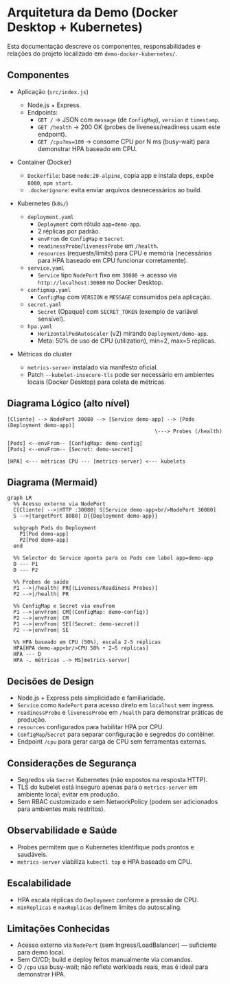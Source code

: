 # Arquitetura da Demo (Docker Desktop + Kubernetes)

Esta documentação descreve os componentes, responsabilidades e relações do projeto localizado em `demo-docker-kubernetes/`.

## Componentes

- Aplicação (`src/index.js`)
  - Node.js + Express.
  - Endpoints:
    - `GET /` → JSON com `message` (de `ConfigMap`), `version` e `timestamp`.
    - `GET /health` → 200 OK (probes de liveness/readiness usam este endpoint).
    - `GET /cpu?ms=100` → consome CPU por N ms (busy-wait) para demonstrar HPA baseado em CPU.

- Container (Docker)
  - `Dockerfile`: base `node:20-alpine`, copia app e instala deps, expõe `8080`, `npm start`.
  - `.dockerignore`: evita enviar arquivos desnecessários ao build.

- Kubernetes (`k8s/`)
  - `deployment.yaml`
    - `Deployment` com rótulo `app=demo-app`.
    - 2 réplicas por padrão.
    - `envFrom` de `ConfigMap` e `Secret`.
    - `readinessProbe`/`livenessProbe` em `/health`.
    - `resources` (requests/limits) para CPU e memória (necessários para HPA baseado em CPU funcionar corretamente).
  - `service.yaml`
    - `Service` tipo `NodePort` fixo em `30080` → acesso via `http://localhost:30080` no Docker Desktop.
  - `configmap.yaml`
    - `ConfigMap` com `VERSION` e `MESSAGE` consumidos pela aplicação.
  - `secret.yaml`
    - `Secret` (Opaque) com `SECRET_TOKEN` (exemplo de variável sensível).
  - `hpa.yaml`
    - `HorizontalPodAutoscaler` (v2) mirando `Deployment/demo-app`.
    - Meta: 50% de uso de CPU (utilization), min=2, max=5 réplicas.

- Métricas do cluster
  - `metrics-server` instalado via manifesto oficial.
  - Patch `--kubelet-insecure-tls` pode ser necessário em ambientes locais (Docker Desktop) para coleta de métricas.

## Diagrama Lógico (alto nível)

```
[Cliente] --> NodePort 30080 --> [Service demo-app] --> [Pods (Deployment demo-app)]
                                                \---> Probes (/health)

[Pods] <--envFrom-- [ConfigMap: demo-config]
[Pods] <--envFrom-- [Secret: demo-secret]

[HPA] <--- métricas CPU --- [metrics-server] <--- kubelets
```

## Diagrama (Mermaid)

```mermaid
graph LR
  %% Acesso externo via NodePort
  C[Cliente] -->|HTTP :30080| S[Service demo-app<br/>NodePort 30080]
  S -->|targetPort 8080| D{{Deployment demo-app}}

  subgraph Pods do Deployment
    P1[Pod demo-app]
    P2[Pod demo-app]
  end

  %% Selector do Service aponta para os Pods com label app=demo-app
  D --- P1
  D --- P2

  %% Probes de saúde
  P1 -->|/health| PR[(Liveness/Readiness Probes)]
  P2 -->|/health| PR

  %% ConfigMap e Secret via envFrom
  P1 -->|envFrom| CM[(ConfigMap: demo-config)]
  P2 -->|envFrom| CM
  P1 -->|envFrom| SE[(Secret: demo-secret)]
  P2 -->|envFrom| SE

  %% HPA baseado em CPU (50%), escala 2-5 réplicas
  HPA[HPA demo-app<br/>CPU 50% • 2–5 réplicas]
  HPA --- D
  HPA -. métricas .-> MS[metrics-server]
```

## Decisões de Design

- Node.js + Express pela simplicidade e familiaridade.
- `Service` como `NodePort` para acesso direto em `localhost` sem ingress.
- `readinessProbe` e `livenessProbe` em `/health` para demonstrar práticas de produção.
- `resources` configurados para habilitar HPA por CPU.
- `ConfigMap`/`Secret` para separar configuração e segredos do contêiner.
- Endpoint `/cpu` para gerar carga de CPU sem ferramentas externas.

## Considerações de Segurança

- Segredos via `Secret` Kubernetes (não expostos na resposta HTTP).
- TLS do kubelet está inseguro apenas para o `metrics-server` em ambiente local; evitar em produção.
- Sem RBAC customizado e sem NetworkPolicy (podem ser adicionados para ambientes mais restritos).

## Observabilidade e Saúde

- Probes permitem que o Kubernetes identifique pods prontos e saudáveis.
- `metrics-server` viabiliza `kubectl top` e HPA baseado em CPU.

## Escalabilidade

- HPA escala réplicas do `Deployment` conforme a pressão de CPU.
- `minReplicas` e `maxReplicas` definem limites do autoscaling.

## Limitações Conhecidas

- Acesso externo via `NodePort` (sem Ingress/LoadBalancer) — suficiente para demo local.
- Sem CI/CD; build e deploy feitos manualmente via comandos.
- O `/cpu` usa busy-wait; não reflete workloads reais, mas é ideal para demonstrar HPA.

